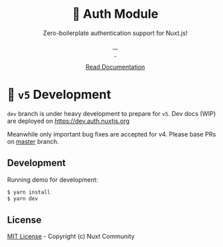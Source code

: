 <h1 align="center" >🔑 Auth Module</h1>
<p align="center">Zero-boilerplate authentication support for Nuxt.js!</p>

<p align="center">
<a href="https://david-dm.org/nuxt-community/auth-module">
    <img alt="" src="https://david-dm.org/nuxt-community/auth-module/status.svg?style=flat-square">
</a>
<a href="https://standardjs.com">
    <img alt="" src="https://img.shields.io/badge/code_style-standard-brightgreen.svg?style=flat-square">
</a>
<a href="https://circleci.com/gh/nuxt-community/auth-module">
    <img alt="" src="https://img.shields.io/circleci/project/github/nuxt-community/auth-module.svg?style=flat-square">
</a>
<a href="https://codecov.io/gh/nuxt-community/auth-module">
    <img alt="" src="https://img.shields.io/codecov/c/github/nuxt-community/auth-module.svg?style=flat-square">
</a>
<br>
<a href="https://npmjs.com/package/@nuxtjs/auth">
    <img alt="" src="https://img.shields.io/npm/v/@nuxtjs/auth/latest.svg?style=flat-square">
</a>
<a href="https://npmjs.com/package/@nuxtjs/auth">
    <img alt="" src="https://img.shields.io/npm/dt/@nuxtjs/auth.svg?style=flat-square">
</a>
</p>

<p align="center">
<a href="https://auth.nuxtjs.org">Read Documentation</a>
</p>


# 🚧 `v5` Development

`dev` branch is under heavy development to prepare for `v5`. Dev docs (WIP) are deployed on https://dev.auth.nuxtjs.org

Meanwhile only important bug fixes are accepted for v4. Please base PRs on [master](https://github.com/nuxt-community/auth-module/tree/master) branch.

## Development

Running demo for development:

```bash
$ yarn install
$ yarn dev
```

## License

[MIT License](./LICENSE) - Copyright (c) Nuxt Community
